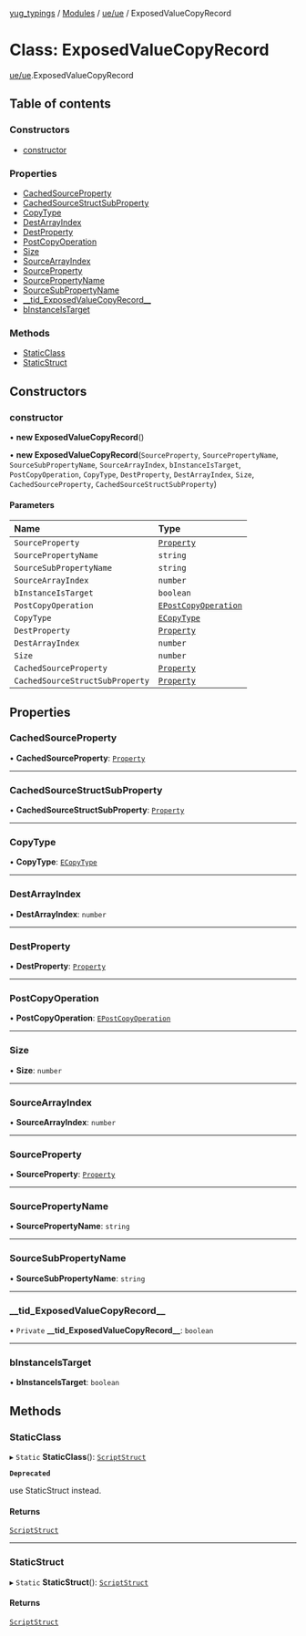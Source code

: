 [yug_typings](../README.md) / [Modules](../modules.md) / [ue/ue](../modules/ue_ue.md) / ExposedValueCopyRecord

# Class: ExposedValueCopyRecord

[ue/ue](../modules/ue_ue.md).ExposedValueCopyRecord

## Table of contents

### Constructors

- [constructor](ue_ue.ExposedValueCopyRecord.md#constructor)

### Properties

- [CachedSourceProperty](ue_ue.ExposedValueCopyRecord.md#cachedsourceproperty)
- [CachedSourceStructSubProperty](ue_ue.ExposedValueCopyRecord.md#cachedsourcestructsubproperty)
- [CopyType](ue_ue.ExposedValueCopyRecord.md#copytype)
- [DestArrayIndex](ue_ue.ExposedValueCopyRecord.md#destarrayindex)
- [DestProperty](ue_ue.ExposedValueCopyRecord.md#destproperty)
- [PostCopyOperation](ue_ue.ExposedValueCopyRecord.md#postcopyoperation)
- [Size](ue_ue.ExposedValueCopyRecord.md#size)
- [SourceArrayIndex](ue_ue.ExposedValueCopyRecord.md#sourcearrayindex)
- [SourceProperty](ue_ue.ExposedValueCopyRecord.md#sourceproperty)
- [SourcePropertyName](ue_ue.ExposedValueCopyRecord.md#sourcepropertyname)
- [SourceSubPropertyName](ue_ue.ExposedValueCopyRecord.md#sourcesubpropertyname)
- [\_\_tid\_ExposedValueCopyRecord\_\_](ue_ue.ExposedValueCopyRecord.md#__tid_exposedvaluecopyrecord__)
- [bInstanceIsTarget](ue_ue.ExposedValueCopyRecord.md#binstanceistarget)

### Methods

- [StaticClass](ue_ue.ExposedValueCopyRecord.md#staticclass)
- [StaticStruct](ue_ue.ExposedValueCopyRecord.md#staticstruct)

## Constructors

### constructor

• **new ExposedValueCopyRecord**()

• **new ExposedValueCopyRecord**(`SourceProperty`, `SourcePropertyName`, `SourceSubPropertyName`, `SourceArrayIndex`, `bInstanceIsTarget`, `PostCopyOperation`, `CopyType`, `DestProperty`, `DestArrayIndex`, `Size`, `CachedSourceProperty`, `CachedSourceStructSubProperty`)

#### Parameters

| Name | Type |
| :------ | :------ |
| `SourceProperty` | [`Property`](ue_ue.Property.md) |
| `SourcePropertyName` | `string` |
| `SourceSubPropertyName` | `string` |
| `SourceArrayIndex` | `number` |
| `bInstanceIsTarget` | `boolean` |
| `PostCopyOperation` | [`EPostCopyOperation`](../enums/ue_ue.EPostCopyOperation.md) |
| `CopyType` | [`ECopyType`](../enums/ue_ue.ECopyType.md) |
| `DestProperty` | [`Property`](ue_ue.Property.md) |
| `DestArrayIndex` | `number` |
| `Size` | `number` |
| `CachedSourceProperty` | [`Property`](ue_ue.Property.md) |
| `CachedSourceStructSubProperty` | [`Property`](ue_ue.Property.md) |

## Properties

### CachedSourceProperty

• **CachedSourceProperty**: [`Property`](ue_ue.Property.md)

___

### CachedSourceStructSubProperty

• **CachedSourceStructSubProperty**: [`Property`](ue_ue.Property.md)

___

### CopyType

• **CopyType**: [`ECopyType`](../enums/ue_ue.ECopyType.md)

___

### DestArrayIndex

• **DestArrayIndex**: `number`

___

### DestProperty

• **DestProperty**: [`Property`](ue_ue.Property.md)

___

### PostCopyOperation

• **PostCopyOperation**: [`EPostCopyOperation`](../enums/ue_ue.EPostCopyOperation.md)

___

### Size

• **Size**: `number`

___

### SourceArrayIndex

• **SourceArrayIndex**: `number`

___

### SourceProperty

• **SourceProperty**: [`Property`](ue_ue.Property.md)

___

### SourcePropertyName

• **SourcePropertyName**: `string`

___

### SourceSubPropertyName

• **SourceSubPropertyName**: `string`

___

### \_\_tid\_ExposedValueCopyRecord\_\_

• `Private` **\_\_tid\_ExposedValueCopyRecord\_\_**: `boolean`

___

### bInstanceIsTarget

• **bInstanceIsTarget**: `boolean`

## Methods

### StaticClass

▸ `Static` **StaticClass**(): [`ScriptStruct`](ue_ue.ScriptStruct.md)

**`Deprecated`**

use StaticStruct instead.

#### Returns

[`ScriptStruct`](ue_ue.ScriptStruct.md)

___

### StaticStruct

▸ `Static` **StaticStruct**(): [`ScriptStruct`](ue_ue.ScriptStruct.md)

#### Returns

[`ScriptStruct`](ue_ue.ScriptStruct.md)
